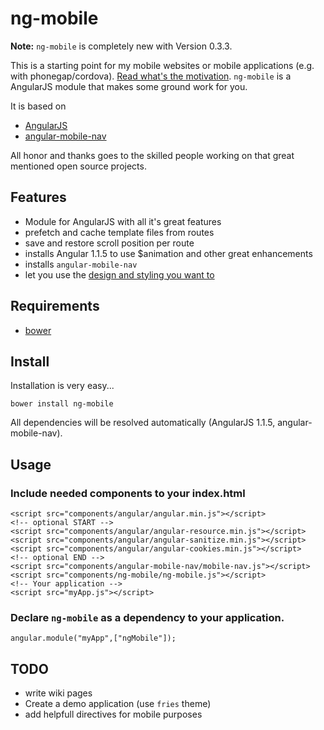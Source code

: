 # ng-mobile

**Note:** ``ng-mobile`` is completely new with Version 0.3.3.

This is a starting point for my mobile websites or mobile applications (e.g. with phonegap/cordova). [Read what's the motivation](../wiki/motivation).
`ng-mobile` is a AngularJS module that makes some ground work for you. 

It is based on

  * [AngularJS](http://www.angularjs.org)
  * [angular-mobile-nav](https://github.com/ajoslin/angular-mobile-nav)

All honor and thanks goes to the skilled people working on that great mentioned open source projects.

## Features

  * Module for AngularJS with all it's great features
  * prefetch and cache template files from routes
  * save and restore scroll position per route
  * installs Angular 1.1.5 to use $animation and other great enhancements
  * installs `angular-mobile-nav`
  * let you use the [design and styling you want to](wiki/Themes-you-could-use-for-your-next-mobile-application)

## Requirements

  * [bower](http://bower.io/)

## Install
Installation is very easy...

    bower install ng-mobile

All dependencies will be resolved automatically (AngularJS 1.1.5, angular-mobile-nav).

## Usage

### Include needed components to your index.html

	<script src="components/angular/angular.min.js"></script>
	<!-- optional START -->
	<script src="components/angular/angular-resource.min.js"></script>
	<script src="components/angular/angular-sanitize.min.js"></script>
	<script src="components/angular/angular-cookies.min.js"></script>
	<!-- optional END -->
	<script src="components/angular-mobile-nav/mobile-nav.js"></script>
	<script src="components/ng-mobile/ng-mobile.js"></script>
	<!-- Your application -->
	<script src="myApp.js"></script>


### Declare `ng-mobile` as a dependency to your application.

    angular.module("myApp",["ngMobile"]);

## TODO
* write wiki pages 
* Create a demo application (use `fries` theme)
* add helpfull directives for mobile purposes

